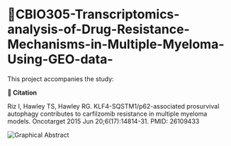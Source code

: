 # 🔬CBIO305-Transcriptomics-analysis-of-Drug-Resistance-Mechanisms-in-Multiple-Myeloma-Using-GEO-data-
This project accompanies the study:

**📄 Citation** 

Riz I, Hawley TS, Hawley RG. KLF4-SQSTM1/p62-associated prosurvival autophagy contributes to carfilzomib resistance in multiple myeloma models. Oncotarget 2015 Jun 20;6(17):14814-31. PMID: 26109433

![Graphical Abstract](https://github.com/user-attachments/assets/b2784e7e-89b4-4c88-ac17-7646b328f63b)

